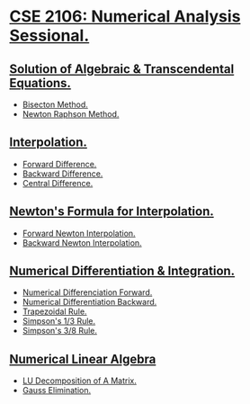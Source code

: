 <!-- This content will not appear in the rendered Markdown -->

# [CSE 2106: Numerical Analysis Sessional.](https://github.com/SHUVO-05/CSE-2106_Numerical-Analysis-Sessional)


## [Solution of Algebraic & Transcendental Equations.]()
- [Bisecton Method.](https://github.com/SHUVO-05/CSE-2106_Numerical-Analysis-Sessional/blob/main/Bisection_Method%20(3).cpp)
- [Newton Raphson Method.](https://github.com/SHUVO-05/CSE-2106_Numerical-Analysis-Sessional/blob/main/Test_Newton_Raphson.cpp)






## [Interpolation.]()
- [Forward Difference.](https://github.com/SHUVO-05/CSE-2106_Numerical-Analysis-Sessional/blob/main/Test_Forward_D.cpp)
- [Backward Difference.](https://github.com/SHUVO-05/CSE-2106_Numerical-Analysis-Sessional/blob/main/Test_Backward_D.cpp)
- [Central Difference.]()


## [Newton's Formula for Interpolation.]()
- [Forward Newton Interpolation.](https://github.com/SHUVO-05/CSE-2106_Numerical-Analysis-Sessional/blob/main/Test_Newton_Interpolation_Forward%20(1).cpp)
- [Backward Newton Interpolation.](https://github.com/SHUVO-05/CSE-2106_Numerical-Analysis-Sessional/blob/main/Test_Newton_Interpolation_Backward.cpp)


## [Numerical Differentiation & Integration.]()
- [Numerical Differenciation Forward.](https://github.com/SHUVO-05/CSE-2106_Numerical-Analysis-Sessional/blob/main/Numerical%20Differentiation%20Forward%20(1).cpp)
- [Numerical Differentiation Backward.](https://github.com/SHUVO-05/CSE-2106_Numerical-Analysis-Sessional/blob/main/Numerical%20Differentiation%20Backward.cpp)
- [Trapezoidal Rule.]()
- [Simpson's 1/3 Rule.]()
- [Simpson's 3/8 Rule.]()




## [Numerical Linear Algebra]()
- [LU Decomposition of A Matrix.](https://github.com/SHUVO-05/CSE-2106_Numerical-Analysis-Sessional/blob/main/Test_LU_Decompsition.cpp)
- [Gauss Elimination.](https://github.com/SHUVO-05/CSE-2106_Numerical-Analysis-Sessional/blob/main/Guass_Elimination.cpp)
